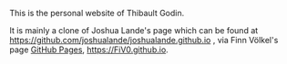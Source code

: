 This is the personal website of Thibault Godin.

It is mainly a clone of Joshua Lande's page which can be found at https://github.com/joshualande/joshualande.github.io , via Finn Völkel's page [GitHub Pages](http://pages.github.com), https://FiV0.github.io.
